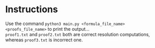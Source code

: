 # Instructions
Use the command `python3 main.py <formula_file_name> <proofs_file_name>` to print the output...  
`proof1.txt` and `proof2.txt` both are correct resolution computations, whereas `proof3.txt` is incorrect one.